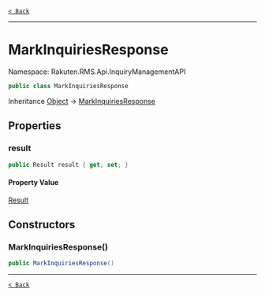 [`< Back`](./)

---

# MarkInquiriesResponse

Namespace: Rakuten.RMS.Api.InquiryManagementAPI

```csharp
public class MarkInquiriesResponse
```

Inheritance [Object](https://docs.microsoft.com/en-us/dotnet/api/system.object) → [MarkInquiriesResponse](./rakuten.rms.api.inquirymanagementapi.markinquiriesresponse)

## Properties

### **result**

```csharp
public Result result { get; set; }
```

#### Property Value

[Result](./rakuten.rms.api.inquirymanagementapi.markinquiriesresponse.result)<br>

## Constructors

### **MarkInquiriesResponse()**

```csharp
public MarkInquiriesResponse()
```

---

[`< Back`](./)
